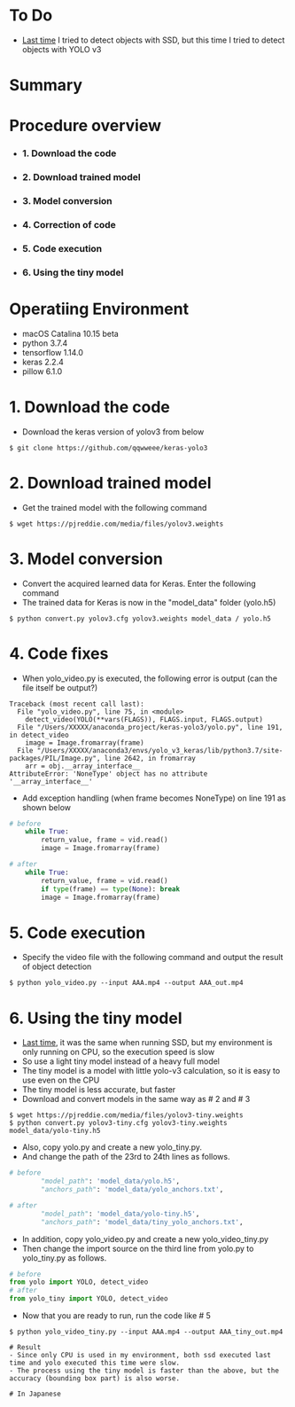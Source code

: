 # To Do

- [Last time](https://github.com/hiraku00/ssd_keras_test) I tried to detect objects with SSD, but this time I tried to detect objects with YOLO v3

# Summary

# Procedure overview
- ### 1. Download the code
- ### 2. Download trained model
- ### 3. Model conversion
- ### 4. Correction of code
- ### 5. Code execution
- ### 6. Using the tiny model

# Operatiing Environment
- macOS Catalina 10.15 beta
- python 3.7.4
- tensorflow 1.14.0
- keras 2.2.4
- pillow 6.1.0


# 1. Download the code
- Download the keras version of yolov3 from below

```terminal
$ git clone https://github.com/qqwweee/keras-yolo3
```

# 2. Download trained model
- Get the trained model with the following command

```terminal
$ wget https://pjreddie.com/media/files/yolov3.weights
```

# 3. Model conversion
- Convert the acquired learned data for Keras. Enter the following command
- The trained data for Keras is now in the "model_data" folder (yolo.h5)

```terminal
$ python convert.py yolov3.cfg yolov3.weights model_data / yolo.h5
```

# 4. Code fixes
- When yolo_video.py is executed, the following error is output (can the file itself be output?)

```python:AttributeError
Traceback (most recent call last):
  File "yolo_video.py", line 75, in <module>
    detect_video(YOLO(**vars(FLAGS)), FLAGS.input, FLAGS.output)
  File "/Users/XXXXX/anaconda_project/keras-yolo3/yolo.py", line 191, in detect_video
    image = Image.fromarray(frame)
  File "/Users/XXXXX/anaconda3/envs/yolo_v3_keras/lib/python3.7/site-packages/PIL/Image.py", line 2642, in fromarray
    arr = obj.__array_interface__
AttributeError: 'NoneType' object has no attribute '__array_interface__'
```

- Add exception handling (when frame becomes NoneType) on line 191 as shown below

```python:yolo.py
# before
    while True:
        return_value, frame = vid.read()
        image = Image.fromarray(frame)

# after
    while True:
        return_value, frame = vid.read()
        if type(frame) == type(None): break
        image = Image.fromarray(frame)
```

# 5. Code execution
- Specify the video file with the following command and output the result of object detection

```terminal:code execution
$ python yolo_video.py --input AAA.mp4 --output AAA_out.mp4
```

# 6. Using the tiny model
- [Last time](https://qiita.com/hiraku00/items/6b89c3d54e278056df0a), it was the same when running SSD, but my environment is only running on CPU, so the execution speed is slow
- So use a light tiny model instead of a heavy full model
- The tiny model is a model with little yolo-v3 calculation, so it is easy to use even on the CPU
- The tiny model is less accurate, but faster
- Download and convert models in the same way as # 2 and # 3

```terminal
$ wget https://pjreddie.com/media/files/yolov3-tiny.weights
$ python convert.py yolov3-tiny.cfg yolov3-tiny.weights model_data/yolo-tiny.h5
```

- Also, copy yolo.py and create a new yolo_tiny.py.
- And change the path of the 23rd to 24th lines as follows.

```python:yolo_tiny.py
# before
        "model_path": 'model_data/yolo.h5',
        "anchors_path": 'model_data/yolo_anchors.txt',

# after
        "model_path": 'model_data/yolo-tiny.h5',
        "anchors_path": 'model_data/tiny_yolo_anchors.txt',
```

- In addition, copy yolo_video.py and create a new yolo_video_tiny.py
- Then change the import source on the third line from yolo.py to yolo_tiny.py as follows.

```python:yolo_video_tiny.py
# before
from yolo import YOLO, detect_video
# after
from yolo_tiny import YOLO, detect_video
```

- Now that you are ready to run, run the code like # 5

```terminal:code execution
$ python yolo_video_tiny.py --input AAA.mp4 --output AAA_tiny_out.mp4

# Result
- Since only CPU is used in my environment, both ssd executed last time and yolo executed this time were slow.
- The process using the tiny model is faster than the above, but the accuracy (bounding box part) is also worse.

# In Japanese

